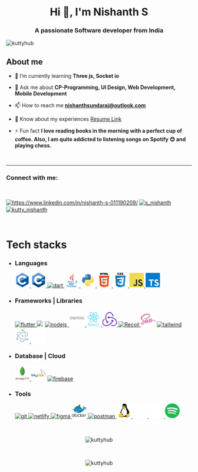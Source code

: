 <h1 align="center">Hi 👋, I'm Nishanth S</h1>
<h3 align="center">A passionate Software developer from India</h3>

<p align="left"> <img src="https://komarev.com/ghpvc/?username=kuttyhub&label=Profile%20views&color=0e75b6&style=flat" alt="kuttyhub" /> </p>

## About me

- 🌱 I’m currently learning **Three js, Socket io**

<!-- - 👨‍💻 All of my projects are available at [https://nishanths.dev](https://nishanths.dev) -->

- 💬 Ask me about **CP-Programming, UI Design, Web Development, Mobile Development**

- 📫 How to reach me **nishanthsundaraj@outlook.com**

- 📄 Know about my experiences [Resume Link](https://drive.google.com/file/d/1p4zzGv6d_KTGQYzQWPmlyYZBfExwuJij/view)

- ⚡ Fun fact **I love reading books in the morning with a perfect cup of coffee. Also, I am quite addicted to listening songs on Spotify 😊 and playing chess.**
<br/>
<hr/>
<h3 align="left">Connect with me:</h3>
<br/>
<p align="left">
    <!-- linkedin -->
    <a href="https://www.linkedin.com/in/s-nishanth" target="_blank" rel="noopener noreferrer"><img
            align="center"
            src="https://raw.githubusercontent.com/rahuldkjain/github-profile-readme-generator/master/src/images/icons/Social/linked-in-alt.svg"
            alt="https://www.linkedin.com/in/nishanth-s-011190209/" height="30" width="40" /></a>
    <!-- leetcode -->
    <a href="https://www.leetcode.com/s_nishanth" target="_blank" rel="noopener noreferrer"><img align="center"
            src="https://raw.githubusercontent.com/rahuldkjain/github-profile-readme-generator/master/src/images/icons/Social/leet-code.svg"
            alt="s_nishanth" height="30" width="40" /></a>
    <!-- hackerranck -->
    <a href="https://www.hackerrank.com/kutty_nishanth" target="_blank" rel="noopener noreferrer"><img align="center"
            src="https://raw.githubusercontent.com/rahuldkjain/github-profile-readme-generator/master/src/images/icons/Social/hackerrank.svg"
            alt="kutty_nishanth" height="30" width="40" /></a>
</p>
<br/>

# Tech stacks

- <h3>Languages</h3>
    <p>
          <!-- C -->
        <a href="https://www.cprogramming.com/" target="_blank" rel="noopener noreferrer"> <img
                src="https://raw.githubusercontent.com/devicons/devicon/master/icons/c/c-original.svg" alt="c" width="40"
                height="40" /> </a>
        <!--CPP-->
        <a href="https://www.w3schools.com/cpp/" target="_blank" rel="noopener noreferrer"> <img
                src="https://raw.githubusercontent.com/devicons/devicon/master/icons/cplusplus/cplusplus-original.svg"
                alt="cplusplus" width="40" height="40" /> </a>
        <!-- dart -->
        <a href="https://dart.dev" target="_blank" rel="noreferrer"> <img
                src="https://www.vectorlogo.zone/logos/dartlang/dartlang-icon.svg" alt="dart" width="40" height="40" />
        </a>
        <!-- java -->
        <a href="https://www.java.com" target="_blank" rel="noopener noreferrer">
            <img src="https://raw.githubusercontent.com/devicons/devicon/master/icons/java/java-original.svg" alt="java"
                width="40" height="40" /> </a>
        <!-- python -->
        <a href="https://www.python.org" target="_blank" rel="noopener noreferrer"> <img
                src="https://raw.githubusercontent.com/devicons/devicon/master/icons/python/python-original.svg"
                alt="python" width="40" height="40" /> </a>
        <!-- html -->
        <a href="https://www.w3.org/html/" target="_blank" rel="noopener noreferrer"> <img
                src="https://raw.githubusercontent.com/devicons/devicon/master/icons/html5/html5-original-wordmark.svg"
                alt="html5" width="40" height="40" /> </a>
        <!-- css -->
        <a href="https://www.w3schools.com/css/" target="_blank" rel="noopener noreferrer"> <img
                src="https://raw.githubusercontent.com/devicons/devicon/master/icons/css3/css3-original-wordmark.svg"
                alt="css3" width="40" height="40" /> </a>
        <!-- javascript -->
        <a href="https://developer.mozilla.org/en-US/docs/Web/JavaScript" target="_blank" rel="noopener noreferrer"> <img
                src="https://raw.githubusercontent.com/devicons/devicon/master/icons/javascript/javascript-original.svg"
                alt="javascript" width="40" height="40" /> </a>
        <!-- typescript -->
        <a href="https://www.typescriptlang.org/" target="_blank" rel="noopener noreferrer"> <img
                src="https://raw.githubusercontent.com/devicons/devicon/master/icons/typescript/typescript-original.svg"
                alt="typescript" width="40" height="40" /> </a>

    <p>

- <h3> Frameworks | Libraries</h3>
    <p align="left">
        <!--flutter -->
        <a href="https://flutter.dev" target="_blank" rel="noopener noreferrer"> <img
                src="https://www.vectorlogo.zone/logos/flutterio/flutterio-icon.svg" alt="flutter" width="40" height="40" />
        </a>
        <!-- lottie -->
        <a href="https://lottiefiles.com/"><img src="https://avatars.githubusercontent.com/u/30947444?s=200&v=4"
                height="40"></a>
        <!-- node js -->
        <a href="https://nodejs.org" target="_blank" rel="noopener noreferrer"> <img
                src="https://img.icons8.com/color/48/000000/nodejs.png" style="background-color:white;padding:.1rem;"
                alt="nodejs" width="40" height="40" /> </a>
        <!-- Express -->
        <a href="https://expressjs.com" target="_blank" rel="noopener noreferrer"> <img
                src="https://raw.githubusercontent.com/devicons/devicon/master/icons/express/express-original-wordmark.svg"
                style="background-color:white;padding:.1rem;" alt="express" width="40" height="40" /> </a>
        <!-- React js -->
        <a href="https://reactjs.org/" target="_blank" rel="noreferrer"> <img
                src="https://raw.githubusercontent.com/devicons/devicon/master/icons/react/react-original-wordmark.svg"
                alt="react" width="40" height="40" /> </a>
        <!-- Redux -->
        <a href="https://redux.js.org" target="_blank" rel="noopener noreferrer"> <img
                src="https://raw.githubusercontent.com/devicons/devicon/master/icons/redux/redux-original.svg" alt="redux"
                width="40" height="40" /> </a>
        <!-- Recoil -->
        <a href="https://recoiljs.org" target="_blank" rel="noopener noreferrer"> <img src="https://recoiljs.org/img/logo--dark.svg"
                alt="Recoil" width="40" height="40" /> </a>
        <!-- Sass -->
        <a href="https://sass-lang.com" target="_blank" rel="noopener noreferrer"> <img
                src="https://raw.githubusercontent.com/devicons/devicon/master/icons/sass/sass-original.svg" alt="sass"
                width="40" height="40" /><a>
        <!-- Tailwind -->
        <a href="https://tailwindcss.com/" target="_blank" rel="noopener noreferrer"> <img
                src="https://www.vectorlogo.zone/logos/tailwindcss/tailwindcss-icon.svg" alt="tailwind" width="40"
                height="40" /> </a>
        <!-- electron -->
        <a href="https://www.electronjs.org" target="_blank" rel="noopener noreferrer"> <img
                src="https://raw.githubusercontent.com/devicons/devicon/master/icons/electron/electron-original.svg"
                alt="electron" width="40" height="40" /> </a>
        <!-- Next js -->
        <a href="https://nextjs.org/" target="_blank" rel="noopener noreferrer">
            <img src= "/assets/nextjs.svg" alt = "nextJs" height="40"/>
        </a>
    </p>

- <h3>Database | Cloud</h3>
    <p>
    <a href="https://www.mongodb.com/" target="_blank" rel="noopener noreferrer"> <img
                src="https://raw.githubusercontent.com/devicons/devicon/master/icons/mongodb/mongodb-original-wordmark.svg"
                alt="mongodb" width="40" height="40" /> </a>
        <a href="https://www.mysql.com/" target="_blank" rel="noopener noreferrer"> <img
                src="https://raw.githubusercontent.com/devicons/devicon/master/icons/mysql/mysql-original-wordmark.svg"
                alt="mysql" width="40" height="40" /><a>
        <a href="https://firebase.google.com/" target="_blank" rel="noopener noreferrer"> <img
            src="https://www.vectorlogo.zone/logos/firebase/firebase-icon.svg" alt="firebase" width="40"
            height="40" /></a>
    </p>

- <h3>Tools</h3>
      <p>
          <!-- git -->
          <a href="https://git-scm.com/" target="_blank" rel="noopener noreferrer"> <img
                  src="https://www.vectorlogo.zone/logos/git-scm/git-scm-icon.svg" alt="git" width="40" height="40" />
          </a>
          <!-- netlify -->
          <a href="https://www.netlify.com" target="_blank" rel="noopener noreferrer">
              <img src="https://img.icons8.com/external-tal-revivo-shadow-tal-revivo/100/000000/external-netlify-a-cloud-computing-company-that-offers-hosting-and-serverless-backend-services-for-static-websites-logo-shadow-tal-revivo.png"
                  height="40" width="40" alt="netlify" />
          </a>
          <!-- figma -->
          <a href="https://www.figma.com/" target="_blank" rel="noopener noreferrer"> <img
                  src="https://www.vectorlogo.zone/logos/figma/figma-icon.svg" alt="figma" width="40" height="40" /> </a>
          <!-- docker -->
          <a href="https://www.docker.com/" target="_blank" rel="noopener noreferrer"> <img
                  src="https://raw.githubusercontent.com/devicons/devicon/master/icons/docker/docker-original-wordmark.svg"
                  alt="docker" width="40" height="40" /> </a>
          <!-- postman -->
          <a href="https://www.postman.com" target="_blank" rel="noopener noreferrer"> <img
                  src="https://www.vectorlogo.zone/logos/getpostman/getpostman-icon.svg" alt="postman" width="40"
                  height="40" /> </a>
          <!-- linux -->
          <a href="https://www.linux.org/" target="_blank" rel="noopener noreferrer"> <img
                  src="https://raw.githubusercontent.com/devicons/devicon/master/icons/linux/linux-original.svg" alt="linux"
                  width="40" height="40" /> </a>
          <!-- bash -->
          <a href="https://www.gnu.org/software/bash/" target="_blank" rel="noopener noreferrer">
              <img src="/assets/bash.svg" height="40" alt="bash shell"/>
          </a>
          <!-- notion -->
          <a href="https://www.notion.so/" target="_blank" rel="noopener noreferrer">
              <img src="/assets/notion.svg" height="40" alt="Notion"/>
          </a>
          <!-- spotify -->
          <a href="https://www.spotify.com/" target="_blank" rel="noopener noreferrer">
          <img src="/assets/spotify.svg" height="40" alt="Spotify"/>
          </a>
      </p>
  <br/>
<p align="center">
    <img align="center" src="https://github-readme-streak-stats.herokuapp.com/?user=kuttyhub&" alt="kuttyhub" />
</p>
            
<br/>
            
<p align="center">
    <img align="center" src="https://github-readme-stats.vercel.app/api/top-langs?username=kuttyhub&show_icons=true&locale=en&layout=compact" alt="kuttyhub" />
</p>
